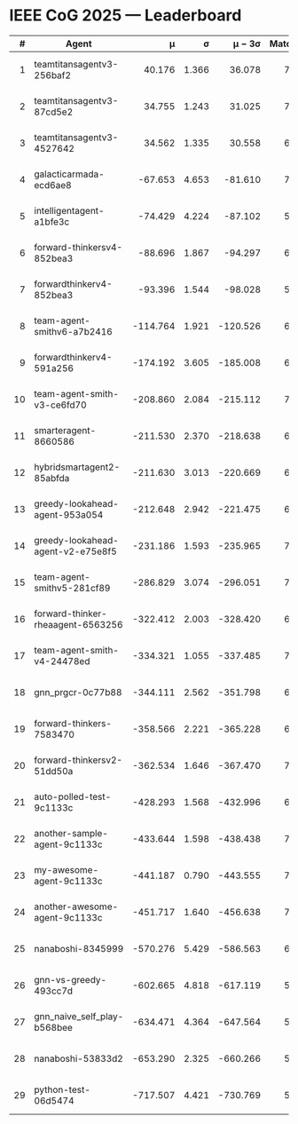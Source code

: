 # IEEE CoG 2025 — Leaderboard

| # | Agent | μ | σ | μ − 3σ | Matches | Updated |
|---:|---|---:|---:|---:|---:|---|
| 1 | teamtitansagentv3-256baf2 | 40.176 | 1.366 | 36.078 | 7306 | 2025-08-19 19:22 |
| 2 | teamtitansagentv3-87cd5e2 | 34.755 | 1.243 | 31.025 | 7452 | 2025-08-19 19:22 |
| 3 | teamtitansagentv3-4527642 | 34.562 | 1.335 | 30.558 | 6854 | 2025-08-19 19:22 |
| 4 | galacticarmada-ecd6ae8 | -67.653 | 4.653 | -81.610 | 7140 | 2025-08-19 19:22 |
| 5 | intelligentagent-a1bfe3c | -74.429 | 4.224 | -87.102 | 5908 | 2025-08-19 19:22 |
| 6 | forward-thinkersv4-852bea3 | -88.696 | 1.867 | -94.297 | 6218 | 2025-08-19 19:22 |
| 7 | forwardthinkerv4-852bea3 | -93.396 | 1.544 | -98.028 | 5800 | 2025-08-19 19:22 |
| 8 | team-agent-smithv6-a7b2416 | -114.764 | 1.921 | -120.526 | 6860 | 2025-08-19 19:22 |
| 9 | forwardthinkerv4-591a256 | -174.192 | 3.605 | -185.008 | 6470 | 2025-08-19 19:22 |
| 10 | team-agent-smith-v3-ce6fd70 | -208.860 | 2.084 | -215.112 | 7822 | 2025-08-19 19:22 |
| 11 | smarteragent-8660586 | -211.530 | 2.370 | -218.638 | 6140 | 2025-08-19 19:22 |
| 12 | hybridsmartagent2-85abfda | -211.630 | 3.013 | -220.669 | 6640 | 2025-08-19 19:22 |
| 13 | greedy-lookahead-agent-953a054 | -212.648 | 2.942 | -221.475 | 6896 | 2025-08-19 19:22 |
| 14 | greedy-lookahead-agent-v2-e75e8f5 | -231.186 | 1.593 | -235.965 | 7116 | 2025-08-19 19:22 |
| 15 | team-agent-smithv5-281cf89 | -286.829 | 3.074 | -296.051 | 7420 | 2025-08-19 19:22 |
| 16 | forward-thinker-rheaagent-6563256 | -322.412 | 2.003 | -328.420 | 6700 | 2025-08-19 19:22 |
| 17 | team-agent-smith-v4-24478ed | -334.321 | 1.055 | -337.485 | 7462 | 2025-08-19 19:22 |
| 18 | gnn_prgcr-0c77b88 | -344.111 | 2.562 | -351.798 | 6630 | 2025-08-19 19:22 |
| 19 | forward-thinkers-7583470 | -358.566 | 2.221 | -365.228 | 6500 | 2025-08-19 19:22 |
| 20 | forward-thinkersv2-51dd50a | -362.534 | 1.646 | -367.470 | 7360 | 2025-08-19 19:22 |
| 21 | auto-polled-test-9c1133c | -428.293 | 1.568 | -432.996 | 6820 | 2025-08-19 19:22 |
| 22 | another-sample-agent-9c1133c | -433.644 | 1.598 | -438.438 | 7100 | 2025-08-19 19:22 |
| 23 | my-awesome-agent-9c1133c | -441.187 | 0.790 | -443.555 | 7580 | 2025-08-19 19:22 |
| 24 | another-awesome-agent-9c1133c | -451.717 | 1.640 | -456.638 | 7680 | 2025-08-19 19:22 |
| 25 | nanaboshi-8345999 | -570.276 | 5.429 | -586.563 | 6240 | 2025-08-19 19:22 |
| 26 | gnn-vs-greedy-493cc7d | -602.665 | 4.818 | -617.119 | 5760 | 2025-08-19 19:22 |
| 27 | gnn_naive_self_play-b568bee | -634.471 | 4.364 | -647.564 | 5980 | 2025-08-19 19:22 |
| 28 | nanaboshi-53833d2 | -653.290 | 2.325 | -660.266 | 5420 | 2025-08-19 19:22 |
| 29 | python-test-06d5474 | -717.507 | 4.421 | -730.769 | 5650 | 2025-08-19 19:22 |
